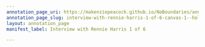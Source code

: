 ```yaml
---
annotation_page_uri: https://makenziepeacock.github.io/NoBoundaries/annotations/interview-with-rennie-harris-1-of-6-canvas-1--hold-this-up-here--.json
annotation_page_slug: interview-with-rennie-harris-1-of-6-canvas-1--hold-this-up-here--
layout: annotation_page
manifest_label: Interview with Rennie Harris 1 of 6

---
```

